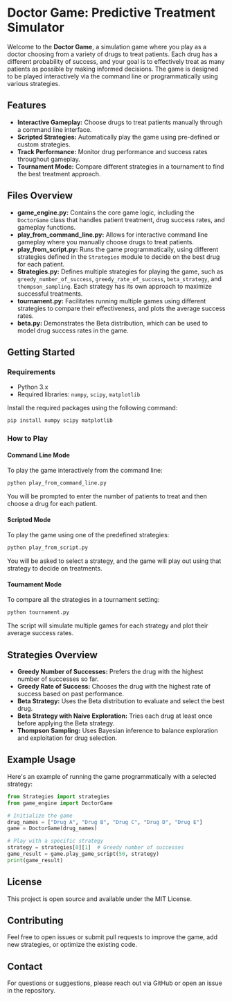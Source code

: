 # Doctor Game: Predictive Treatment Simulator

Welcome to the **Doctor Game**, a simulation game where you play as a doctor choosing from a variety of drugs to treat patients. Each drug has a different probability of success, and your goal is to effectively treat as many patients as possible by making informed decisions. The game is designed to be played interactively via the command line or programmatically using various strategies.

## Features

- **Interactive Gameplay:** Choose drugs to treat patients manually through a command line interface.
- **Scripted Strategies:** Automatically play the game using pre-defined or custom strategies.
- **Track Performance:** Monitor drug performance and success rates throughout gameplay.
- **Tournament Mode:** Compare different strategies in a tournament to find the best treatment approach.

## Files Overview

- **game_engine.py:** Contains the core game logic, including the `DoctorGame` class that handles patient treatment, drug success rates, and gameplay functions.
- **play_from_command_line.py:** Allows for interactive command line gameplay where you manually choose drugs to treat patients.
- **play_from_script.py:** Runs the game programmatically, using different strategies defined in the `Strategies` module to decide on the best drug for each patient.
- **Strategies.py:** Defines multiple strategies for playing the game, such as `greedy_number_of_success`, `greedy_rate_of_success`, `beta_strategy`, and `thompson_sampling`. Each strategy has its own approach to maximize successful treatments.
- **tournament.py:** Facilitates running multiple games using different strategies to compare their effectiveness, and plots the average success rates.
- **beta.py:** Demonstrates the Beta distribution, which can be used to model drug success rates in the game.

## Getting Started

### Requirements

- Python 3.x
- Required libraries: `numpy`, `scipy`, `matplotlib`

Install the required packages using the following command:

```bash
pip install numpy scipy matplotlib
```

### How to Play

#### Command Line Mode
To play the game interactively from the command line:

```bash
python play_from_command_line.py
```
You will be prompted to enter the number of patients to treat and then choose a drug for each patient.

#### Scripted Mode
To play the game using one of the predefined strategies:

```bash
python play_from_script.py
```
You will be asked to select a strategy, and the game will play out using that strategy to decide on treatments.

#### Tournament Mode
To compare all the strategies in a tournament setting:

```bash
python tournament.py
```
The script will simulate multiple games for each strategy and plot their average success rates.

## Strategies Overview

- **Greedy Number of Successes:** Prefers the drug with the highest number of successes so far.
- **Greedy Rate of Success:** Chooses the drug with the highest rate of success based on past performance.
- **Beta Strategy:** Uses the Beta distribution to evaluate and select the best drug.
- **Beta Strategy with Naive Exploration:** Tries each drug at least once before applying the Beta strategy.
- **Thompson Sampling:** Uses Bayesian inference to balance exploration and exploitation for drug selection.

## Example Usage

Here's an example of running the game programmatically with a selected strategy:

```python
from Strategies import strategies
from game_engine import DoctorGame

# Initialize the game
drug_names = ["Drug A", "Drug B", "Drug C", "Drug D", "Drug E"]
game = DoctorGame(drug_names)

# Play with a specific strategy
strategy = strategies[0][1]  # Greedy number of successes
game_result = game.play_game_script(50, strategy)
print(game_result)
```

## License

This project is open source and available under the MIT License.

## Contributing

Feel free to open issues or submit pull requests to improve the game, add new strategies, or optimize the existing code.

## Contact

For questions or suggestions, please reach out via GitHub or open an issue in the repository.

